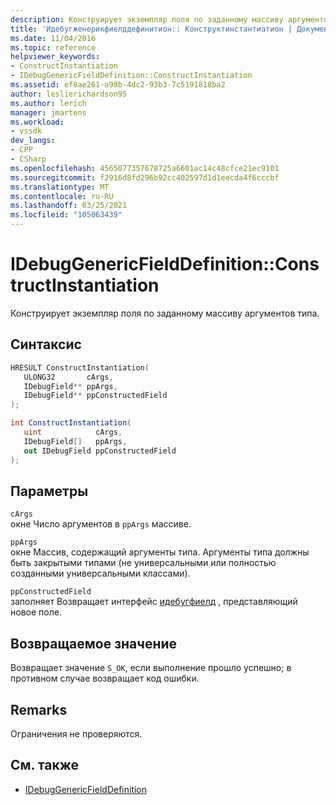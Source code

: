 ```yaml
---
description: Конструирует экземпляр поля по заданному массиву аргументов типа.
title: 'Идебугженерикфиелддефинитион:: Конструктинстантиатион | Документация Майкрософт'
ms.date: 11/04/2016
ms.topic: reference
helpviewer_keywords:
- ConstructInstantiation
- IDebugGenericFieldDefinition::ConstructInstantiation
ms.assetid: ef8ae261-a98b-4dc2-93b3-7c5191818ba2
author: leslierichardson95
ms.author: lerich
manager: jmartens
ms.workload:
- vssdk
dev_langs:
- CPP
- CSharp
ms.openlocfilehash: 4565077357678725a6601ac14c48cfce21ec9101
ms.sourcegitcommit: f2916d8fd296b92cc402597d1d1eecda4f6cccbf
ms.translationtype: MT
ms.contentlocale: ru-RU
ms.lasthandoff: 03/25/2021
ms.locfileid: "105063439"
---
```

# <a name="idebuggenericfielddefinitionconstructinstantiation"></a>IDebugGenericFieldDefinition::ConstructInstantiation
Конструирует экземпляр поля по заданному массиву аргументов типа.

## <a name="syntax"></a>Синтаксис

```cpp
HRESULT ConstructInstantiation(
   ULONG32       cArgs,
   IDebugField** ppArgs,
   IDebugField** ppConstructedField
);
```

```csharp
int ConstructInstantiation(
   uint            cArgs,
   IDebugField[]   ppArgs,
   out IDebugField ppConstructedField
);
```

## <a name="parameters"></a>Параметры
`cArgs`\
окне Число аргументов в `ppArgs` массиве.

`ppArgs`\
окне Массив, содержащий аргументы типа. Аргументы типа должны быть закрытыми типами (не универсальными или полностью созданными универсальными классами).

`ppConstructedField`\
заполняет Возвращает интерфейс [идебугфиелд](../../../extensibility/debugger/reference/idebugfield.md) , представляющий новое поле.

## <a name="return-value"></a>Возвращаемое значение
 Возвращает значение `S_OK`, если выполнение прошло успешно; в противном случае возвращает код ошибки.

## <a name="remarks"></a>Remarks
 Ограничения не проверяются.

## <a name="see-also"></a>См. также
- [IDebugGenericFieldDefinition](../../../extensibility/debugger/reference/idebuggenericfielddefinition.md)
